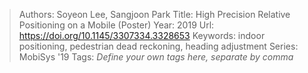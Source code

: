 > Authors: Soyeon Lee, Sangjoon Park
> Title: High Precision Relative Positioning on a Mobile (Poster)
> Year: 2019
> Url: https://doi.org/10.1145/3307334.3328653
> Keywords: indoor positioning, pedestrian dead reckoning, heading adjustment
> Series: MobiSys '19
> Tags: *Define your own tags here, separate by comma*